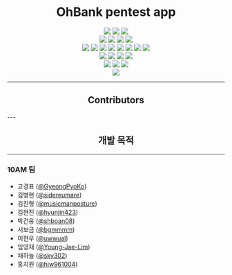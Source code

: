 <!-- 제목 가운데 정렬  -->

<div align="center">
    <h1>OhBank pentest app</h1>
</div>



<!-- 프로젝트 개요 -->

<!-- <div align="center">
    <h5>언어</h5>
</div> -->
<div align="center">
    <!-- java -->
    <img src="https://img.shields.io/badge/Java-red?logo=Java&logoColor=white">
    <!-- javascript -->
    <img src="https://img.shields.io/badge/JavaScript-yellow?logo=JavaScript&logoColor=white">
    <!-- python-->
    <img src="https://img.shields.io/badge/Python-3873A1?logo=Python&logoColor=white">
</div>
<!-- 
<div align="center">
    <h5>개발 툴</h5>
</div> -->
<div align="center">
    <!-- android studio -->
    <img src="https://img.shields.io/badge/AndroidStudio-green?logo=AndroidStudio&logoColor=white">
    <!-- gradle -->
    <img src="https://img.shields.io/badge/Gradle-limegreen?logo=Gradle&logoColor=white">
    <!-- vscode -->
    <img src="https://img.shields.io/badge/VSCode-46AAE9?logo=VisualStudioCode&logoColor=white">
    <!-- npm -->
    <img src="https://img.shields.io/badge/NPM-crimson?logo=NPM&logoColor=white">
</div>
<!-- 
<div align="center">
    <h5>환경</h5>
</div> -->
<div align="center">
    <!-- kali -->
    <img src="https://img.shields.io/badge/Kali-silver?logo=Kali&logoColor=white">
    <!-- windows -->
    <img src="https://img.shields.io/badge/Windows-0173D4?logo=Windows&logoColor=white">
    <!-- ubuntu -->
    <img src="https://img.shields.io/badge/Ubuntu-E95420?logo=Ubuntu&logoColor=white">
    <!-- android -->
    <img src="https://img.shields.io/badge/Android-73BB56?logo=Android&logoColor=white">
    <!-- aws -->
    <img src="https://img.shields.io/badge/AWS-orange?logo=AmazonAWS&logoColor=white">
    <!-- mysql -->
    <img src="https://img.shields.io/badge/MySQL-00718B?logo=MySQL&logoColor=white">
    <!-- nodejs -->
    <img src="https://img.shields.io/badge/Node.js-green?logo=Node.js&logoColor=white">
    <!-- express -->
    <img src="https://img.shields.io/badge/Express-83C13B?logo=Express&logoColor=white">
</div>
<!-- 
<div align="center">
    <h5>테스트 도구</h5>
</div> -->
<div align="center">
    <!-- jadx -->
    <img src="https://img.shields.io/badge/Jadx-9E1F63?logo=Jadx&logoColor=white">
    <!-- Ghidra -->
    <img src="https://img.shields.io/badge/Ghidra-DB2625?logo=Ghidra&logoColor=white">
    <!-- Frida -->
    <img src="https://img.shields.io/badge/Frida-E86153?logo=Frida&logoColor=white">
    <!-- BurpSuite -->
    <img src="https://img.shields.io/badge/BurpSuite-F76331?logo=BurpSuite&logoColor=white">
</div>
<!-- 
<div align="center">
    <h5>협업도구</h5>
</div> -->
<div align="center">
    <!-- git -->
    <img src="https://img.shields.io/badge/Git-E84D31?logo=Git&logoColor=white">
    <!-- github -->
    <img src="https://img.shields.io/badge/GitHub-808080?logo=GitHub&logoColor=white">
    <!-- notion -->
    <img src="https://img.shields.io/badge/Notion-333333?logo=Notion&logoColor=white">
</div>
<!-- <div align="center">
    <h2>개발 기간</h2>
</div> -->
<div align="center">
    <img src="https://img.shields.io/badge/2022.08.11-2020.11.22-blue">
</div>

---

<!-- 개발 인원 -->


<div align="center">
    <h2>Contributors</h2>
</div>
---

<!-- 개발 목적 -->

<div align="center">
    <h2>개발 목적</h2>
</div>

---

### 10AM 팀
- 고경표 ([@GyeongPyoKo](https://github.com/GyeongPyoKo))
- 김병현 ([@sidereumare](https://github.com/sidereumare))
- 김진형 ([@musicmanposture](https://github.com/musicmanposture))
- 김현진 ([@hyunjin423](https://github.com/hyunjin423))
- 박건웅 ([@shboan08](https://github.com/shboan08))
- 서보금 ([@bgmmmm](https://github.com/bgmmmm))
- 이현우 ([@uwwual](https://github.com/uwwual))
- 임영재 ([@Young-Jae-Lim](https://github.com/Young-Jae-Lim))
- 채하늘 ([@sky302](https://github.com/sky302))
- 홍지원 ([@hjw961004](https://github.com/hjw961004))




